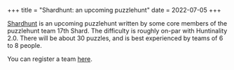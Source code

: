 +++
title = "Shardhunt: an upcoming puzzlehunt"
date = 2022-07-05
+++

[Shardhunt](https://shardhunt.com/) is an upcoming puzzlehunt written by some core members of the puzzlehunt team 17th Shard. The difficulty is roughly on-par with Huntinality 2.0. There will be about 30 puzzles, and is best experienced by teams of 6 to 8 people.

You can register a team [here](https://shardhunt.com/register).